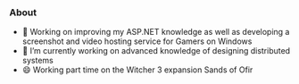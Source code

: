 ### About

- 🔭 Working on improving my ASP.NET knowledge as well as developing a screenshot and video hosting service for Gamers on Windows
- 🌱 I’m currently working on advanced knowledge of designing distributed systems
- 😄 Working part time on the Witcher 3 expansion Sands of Ofir





<!--
**Jakub1310/Jakub1310** is a ✨ _special_ ✨ repository because its `README.md` (this file) appears on your GitHub profile.

Here are some ideas to get you started:

- 🔭 I’m currently working on ...
- 🌱 I’m currently learning ...
- 👯 I’m looking to collaborate on ...
- 🤔 I’m looking for help with ...
- 💬 Ask me about ...
- 📫 How to reach me: ...
- 😄 Pronouns: ...
- ⚡ Fun fact: ...
-->
